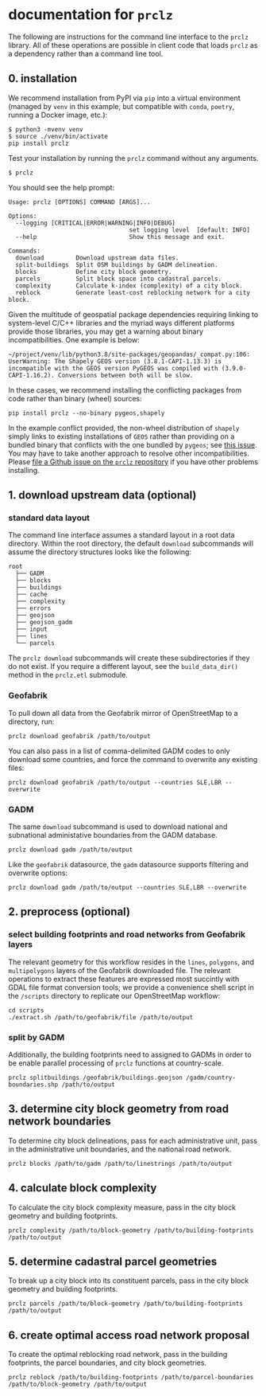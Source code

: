 # documentation for `prclz` 

The following are instructions for the command line interface to the `prclz` library. All of these operations are possible in client code that loads `prclz` as a dependency rather than a command line tool.

## 0. installation

We recommend installation from PyPI via `pip` into a virtual environment (managed by `venv` in this example, but compatible with `conda`, `poetry`, running a Docker image, etc.):
```
$ python3 -mvenv venv
$ source ./venv/bin/activate
pip install prclz 
```

Test your installation by running the `prclz` command without any arguments.
```
$ prclz
```

You should see the help prompt:
```
Usage: prclz [OPTIONS] COMMAND [ARGS]...

Options:
  --logging [CRITICAL|ERROR|WARNING|INFO|DEBUG]
                                  set logging level  [default: INFO]
  --help                          Show this message and exit.

Commands:
  download         Download upstream data files.
  split-buildings  Split OSM buildings by GADM delineation.
  blocks           Define city block geometry.
  parcels          Split block space into cadastral parcels.
  complexity       Calculate k-index (complexity) of a city block.
  reblock          Generate least-cost reblocking network for a city block.
```

Given the multitude of geospatial package dependencies requiring linking to system-level C/C++ libraries and the myriad ways different platforms provide those libraries, you may get a warning about binary incompatibilities. One example is below:

``` 
~/project/venv/lib/python3.8/site-packages/geopandas/_compat.py:106: UserWarning: The Shapely GEOS version (3.8.1-CAPI-1.13.3) is incompatible with the GEOS version PyGEOS was compiled with (3.9.0-CAPI-1.16.2). Conversions between both will be slow.
```

In these cases, we recommend installing the conflicting packages from code rather than binary (wheel) sources:
```
pip install prclz --no-binary pygeos,shapely
```

In the example conflict provided, the non-wheel distribution of `shapely` simply links to existing installations of `GEOS` rather than providing on a bundled binary that conflicts with the one bundled by `pygeos`; see [this issue](https://github.com/Toblerity/Shapely/issues/651). You may have to take another approach to resolve other incompatibilities. Please [file a Github issue on the `prclz` repository](https://github.com/mansueto-institute/prclz/issues/new/choose) if you have other problems installing.

## 1. download upstream data (optional)

### standard data layout
The command line interface assumes a standard layout in a root data directory. Within the root directory, the default `download` subcommands will assume the directory structures looks like the following:
```
root
  ├── GADM
  ├── blocks
  ├── buildings
  ├── cache
  ├── complexity
  ├── errors
  ├── geojson
  ├── geojson_gadm
  ├── input
  ├── lines
  └── parcels 

```

The `prclz download` subcommands will create these subdirectories if they do not exist. If you require a different layout, see the `build_data_dir()` method in the `prclz.etl` submodule.

### Geofabrik
To pull down all data from the Geofabrik mirror of OpenStreetMap to a directory, run:
```
prclz download geofabrik /path/to/output
```

You can also pass in a list of comma-delimited GADM codes to only download some countries, and force the command to overwrite any existing files:
```
prclz download geofabrik /path/to/output --countries SLE,LBR --overwrite
```

### GADM 
The same `download` subcommand is used to download national and subnational administative boundaries from the GADM database.
```
prclz download gadm /path/to/output
```

Like the `geofabrik` datasource, the `gadm` datasource supports filtering and overwrite options:
```
prclz download gadm /path/to/output --countries SLE,LBR --overwrite
```

## 2. preprocess (optional)

### select building footprints and road networks from Geofabrik layers

The relevant geometry for this workflow resides in the `lines`, `polygons`, and `multipolygons` layers of the Geofabrik downloaded file. The relevant operations to extract these features are expressed most succintly with GDAL file format conversion tools; we provide a convenience shell script in the `/scripts` directory to replicate our OpenStreetMap workflow:

```
cd scripts
./extract.sh /path/to/geofabrik/file /path/to/output
```

### split by GADM 

Additionally, the building footprints need to assigned to GADMs in order to be enable parallel processing of `prclz` functions at country-scale. 

```
prclz splitbuildings /geofabrik/buildings.geojson /gadm/country-boundaries.shp /path/to/output
```

## 3. determine city block geometry from road network boundaries 
To determine city block delineations, pass for each administrative unit, pass in the administrative unit boundaries, and the national road network.

```
prclz blocks /path/to/gadm /path/to/linestrings /path/to/output
```

## 4. calculate block complexity 
To calculate the city block complexity measure, pass in the city block geometry and building footprints.
```
prclz complexity /path/to/block-geometry /path/to/building-footprints /path/to/output
```

## 5. determine cadastral parcel geometries
To break up a city block into its constituent parcels, pass in the city block geometry and building footprints.
```
prclz parcels /path/to/block-geometry /path/to/building-footprints /path/to/output
```

## 6. create optimal access road network proposal
To create the optimal reblocking road network, pass in the building footprints, the parcel boundaries, and city block geometries.
```
prclz reblock /path/to/building-footprints /path/to/parcel-boundaries /path/to/block-geometry /path/to/output
```
